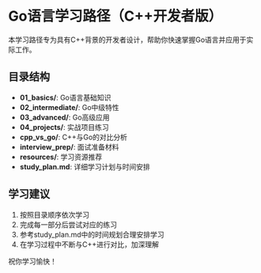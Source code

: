 # Go语言学习路径（C++开发者版）

本学习路径专为具有C++背景的开发者设计，帮助你快速掌握Go语言并应用于实际工作。

## 目录结构

- **01_basics/**: Go语言基础知识
- **02_intermediate/**: Go中级特性
- **03_advanced/**: Go高级应用
- **04_projects/**: 实战项目练习
- **cpp_vs_go/**: C++与Go的对比分析
- **interview_prep/**: 面试准备材料
- **resources/**: 学习资源推荐
- **study_plan.md**: 详细学习计划与时间安排

## 学习建议

1. 按照目录顺序依次学习
2. 完成每一部分后尝试对应的练习
3. 参考study_plan.md中的时间规划合理安排学习
4. 在学习过程中不断与C++进行对比，加深理解

祝你学习愉快！ 